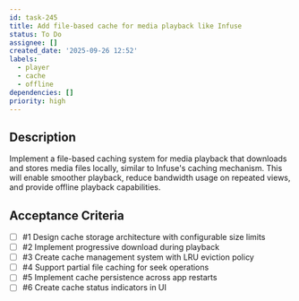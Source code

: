 ```yaml
---
id: task-245
title: Add file-based cache for media playback like Infuse
status: To Do
assignee: []
created_date: '2025-09-26 12:52'
labels:
  - player
  - cache
  - offline
dependencies: []
priority: high
---
```


## Description

Implement a file-based caching system for media playback that downloads and stores media files locally, similar to Infuse's caching mechanism. This will enable smoother playback, reduce bandwidth usage on repeated views, and provide offline playback capabilities.

## Acceptance Criteria
<!-- AC:BEGIN -->
- [ ] #1 Design cache storage architecture with configurable size limits
- [ ] #2 Implement progressive download during playback
- [ ] #3 Create cache management system with LRU eviction policy
- [ ] #4 Support partial file caching for seek operations
- [ ] #5 Implement cache persistence across app restarts
- [ ] #6 Create cache status indicators in UI
<!-- AC:END -->
